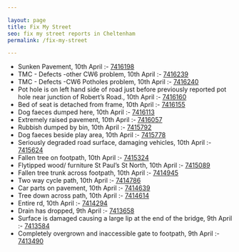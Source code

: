 ```yaml
---

layout: page
title: Fix My Street
seo: fix my street reports in Cheltenham
permalink: /fix-my-street

---
```


<!-- fix_marker starts -->

- Sunken Pavement, 10th April :- [7416198](https://www.fixmystreet.com/report/7416198)
- TMC - Defects -other CW6 problem, 10th April :- [7416239](https://www.fixmystreet.com/report/7416239)
- TMC - Defects -CW6 Potholes  problem, 10th April :- [7416240](https://www.fixmystreet.com/report/7416240)
- Pot hole is on left hand side of road just before previously reported pot hole near junction of Robert’s Road., 10th April :- [7416160](https://www.fixmystreet.com/report/7416160)
- Bed of seat is detached from frame, 10th April :- [7416155](https://www.fixmystreet.com/report/7416155)
- Dog faeces dumped here, 10th April :- [7416113](https://www.fixmystreet.com/report/7416113)
- Extremely raised pavement, 10th April :- [7416057](https://www.fixmystreet.com/report/7416057)
- Rubbish dumped by bin, 10th April :- [7415792](https://www.fixmystreet.com/report/7415792)
- Dog faeces beside play area, 10th April :- [7415778](https://www.fixmystreet.com/report/7415778)
- Seriously degraded road surface, damaging vehicles, 10th April :- [7415624](https://www.fixmystreet.com/report/7415624)
- Fallen tree on footpath, 10th April :- [7415324](https://www.fixmystreet.com/report/7415324)
- Flytipped wood/ furniture St Paul’s St North, 10th April :- [7415089](https://www.fixmystreet.com/report/7415089)
- Fallen tree trunk across footpath, 10th April :- [7414945](https://www.fixmystreet.com/report/7414945)
- Two way cycle path, 10th April :- [7414786](https://www.fixmystreet.com/report/7414786)
- Car parts on pavement, 10th April :- [7414639](https://www.fixmystreet.com/report/7414639)
- Tree down across path, 10th April :- [7414614](https://www.fixmystreet.com/report/7414614)
- Entire rd, 10th April :- [7414294](https://www.fixmystreet.com/report/7414294)
- Drain has dropped, 9th April :- [7413658](https://www.fixmystreet.com/report/7413658)
- Surface is damaged causing a large lip at the end of the bridge, 9th April :- [7413584](https://www.fixmystreet.com/report/7413584)
- Completely overgrown and inaccessible gate to footpath, 9th April :- [7413490](https://www.fixmystreet.com/report/7413490)

<!-- fix_marker ends -->